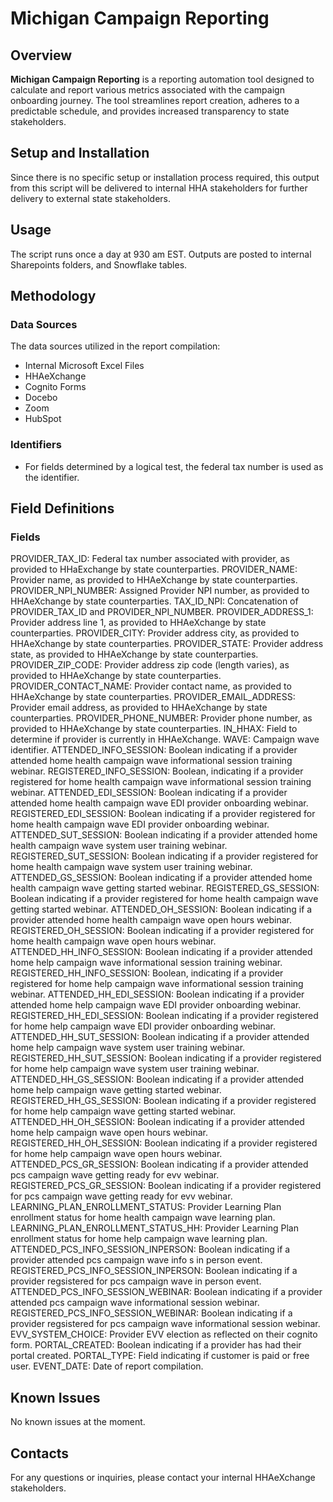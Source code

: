 # Michigan Campaign Reporting

## Overview

**Michigan Campaign Reporting** is a reporting automation tool designed to calculate and report various metrics associated with the campaign onboarding journey. The tool streamlines report creation, adheres to a predictable schedule, and provides increased transparency to state stakeholders.

## Setup and Installation

Since there is no specific setup or installation process required, this output from this script will be delivered to internal HHA stakeholders for further delivery to external state stakeholders.

## Usage

The script runs once a day at 930 am EST. Outputs are posted to internal Sharepoints folders, and Snowflake tables.

## Methodology
### Data Sources
The data sources utilized in the report compilation:
  - Internal Microsoft Excel Files
  - HHAeXchange
  - Cognito Forms
  - Docebo
  - Zoom
  - HubSpot
    
### Identifiers
  - For fields determined by a logical test, the federal tax number is used as the identifier.

## Field Definitions
### Fields
PROVIDER_TAX_ID: Federal tax number associated with provider, as provided to HHaExchange by state counterparties.
PROVIDER_NAME: Provider name, as provided to HHAeXchange by state counterparties.
PROVIDER_NPI_NUMBER: Assigned Provider NPI number, as provided to HHAeXchange by state counterparties.
TAX_ID_NPI: Concatenation of PROVIDER_TAX_ID and PROVIDER_NPI_NUMBER.
PROVIDER_ADDRESS_1: Provider address line 1, as provided to HHAeXchange by state counterparties.
PROVIDER_CITY: Provider address city, as provided to HHAeXchange by state counterparties.
PROVIDER_STATE: Provider address state, as provided to HHAeXchange by state counterparties.
PROVIDER_ZIP_CODE: Provider address zip code (length varies), as provided to HHAeXchange by state counterparties.
PROVIDER_CONTACT_NAME: Provider contact name, as provided to HHAeXchange by state counterparties.
PROVIDER_EMAIL_ADDRESS: Provider email address, as provided to HHAeXchange by state counterparties.
PROVIDER_PHONE_NUMBER: Provider phone number, as provided to HHAeXchange by state counterparties.
IN_HHAX: Field to determine if provider is currently in HHAeXchange.
WAVE: Campaign wave identifier.
ATTENDED_INFO_SESSION: Boolean indicating if a provider attended home health campaign wave informational session training webinar.
REGISTERED_INFO_SESSION: Boolean, indicating if a provider registered for home health campaign wave informational session training webinar.
ATTENDED_EDI_SESSION: Boolean indicating if a provider attended home health campaign wave EDI provider onboarding webinar.
REGISTERED_EDI_SESSION: Boolean indicating if a provider registered for home health campaign wave EDI provider onboarding webinar.
ATTENDED_SUT_SESSION: Boolean indicating if a provider attended home health campaign wave system user training webinar.
REGISTERED_SUT_SESSION: Boolean indicating if a provider registered for home health campaign wave system user training webinar.
ATTENDED_GS_SESSION: Boolean indicating if a provider attended home health campaign wave getting started webinar.
REGISTERED_GS_SESSION: Boolean indicating if a provider registered for home health campaign wave getting started webinar.
ATTENDED_OH_SESSION: Boolean indicating if a provider attended home health campaign wave open hours webinar.
REGISTERED_OH_SESSION: Boolean indicating if a provider registered for home health campaign wave open hours webinar.
ATTENDED_HH_INFO_SESSION: Boolean indicating if a provider attended home help campaign wave informational session training webinar.
REGISTERED_HH_INFO_SESSION: Boolean, indicating if a provider registered for home help campaign wave informational session training webinar.
ATTENDED_HH_EDI_SESSION: Boolean indicating if a provider attended home help campaign wave EDI provider onboarding webinar.
REGISTERED_HH_EDI_SESSION: Boolean indicating if a provider registered for home help campaign wave EDI provider onboarding webinar.
ATTENDED_HH_SUT_SESSION: Boolean indicating if a provider attended home help campaign wave system user training webinar.
REGISTERED_HH_SUT_SESSION: Boolean indicating if a provider registered for home help campaign wave system user training webinar.
ATTENDED_HH_GS_SESSION: Boolean indicating if a provider attended home help campaign wave getting started webinar.
REGISTERED_HH_GS_SESSION: Boolean indicating if a provider registered for home help campaign wave getting started webinar.
ATTENDED_HH_OH_SESSION: Boolean indicating if a provider attended home help campaign wave open hours webinar.
REGISTERED_HH_OH_SESSION: Boolean indicating if a provider registered for home help campaign wave open hours webinar.
ATTENDED_PCS_GR_SESSION: Boolean indicating if a provider attended pcs campaign wave getting ready for evv webinar.
REGISTERED_PCS_GR_SESSION: Boolean indicating if a provider registered for pcs campaign wave getting ready for evv webinar.
LEARNING_PLAN_ENROLLMENT_STATUS: Provider Learning Plan enrollment status for home health campaign wave learning plan.
LEARNING_PLAN_ENROLLMENT_STATUS_HH: Provider Learning Plan enrollment status for home help campaign wave learning plan.
ATTENDED_PCS_INFO_SESSION_INPERSON: Boolean indicating if a provider attended pcs campaign wave info s in person event.
REGISTERED_PCS_INFO_SESSION_INPERSON: Boolean indicating if a provider regsistered for pcs campaign wave in person event.
ATTENDED_PCS_INFO_SESSION_WEBINAR: Boolean indicating if a provider attended pcs campaign wave informational session webinar.
REGISTERED_PCS_INFO_SESSION_WEBINAR: Boolean indicating if a provider regsistered for pcs campaign wave informational session webinar.
EVV_SYSTEM_CHOICE: Provider EVV election as reflected on their cognito form.
PORTAL_CREATED: Boolean indicating if a provider has had their portal created.
PORTAL_TYPE: Field indicating if customer is paid or free user.
EVENT_DATE: Date of report compilation.

## Known Issues

No known issues at the moment.

## Contacts

For any questions or inquiries, please contact your internal HHAeXchange stakeholders.
